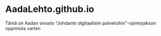 # AadaLehto.github.io
Tämä on Aadan sivusto "Johdanto digitaalisiin palveluihin"-opintojakson oppimista varten
